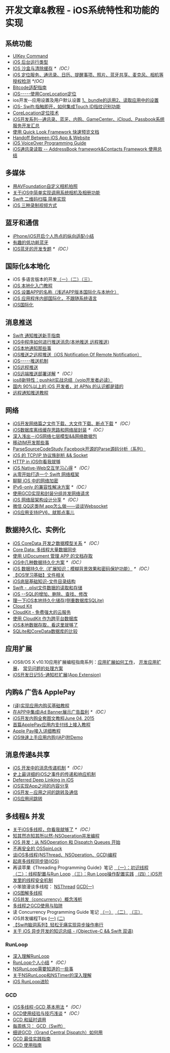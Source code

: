 # 开发文章&教程 - iOS系统特性和功能的实现
## 系统功能
- [UIKey Command][1]
- [iOS 后台运行类型][2]
- [IOS 沙盒与清除缓存][3] _\*（OC）_
- [iOS 定位服务、通讯录、日历、提醒事项、照片、蓝牙共享、麦克风、相机等授权检测][4] _\*(OC)_
- [Bitcode适配指南][5]
- [iOS-----使用CoreLocation定位][6]
- ios开发--应用设置及用户默认设置 [1、bundle的运用][7][2、读取应用中的设置][8]
- [iOS- Swift:指触即开，如何集成Touch ID指纹识别功能][9]
- [CoreLocation定位技术][10]
- [iOS开发系列--通讯录、蓝牙、内购、GameCenter、iCloud、Passbook系统服务开发汇总][11]
- [使用 Quick Look Framework 快速预览文档][12]
- [Handoff Between iOS App & Website][13]
- [iOS VoiceOver Programming Guide][14]
- [iOS通讯录读取 -- AddressBook framework&Contacts Framework 使用总结][15]

## 多媒体
- [用AVFoundation自定义相机拍照][16]
- [关于iOS中简单实现调用系统相机及相册功能][17]
- [Swift 二维码扫描 简单实现][18]
- [iOS 三种录制视频方式][19]

## 蓝牙和通信
- [iPhone/iOS开启个人热点的纵向适配小结][20]
- [有趣的低功耗蓝牙][21]
- [IOS蓝牙的开发专题][22] _\*（OC）_

## 国际化&本地化
- iOS 多语言版本的开发[（一）][23][（二）][24][（三）][25]
- [iOS 本地化入门教程][26]
- [iOS 设置APP的名称（浅述APP版本国际化与本地化）][27]
- [iOS 应用程序内部国际化，不跟随系统语言][28]
- [iOS国际化][29]

## 消息推送
- [Swift 通知推送新手指南][30]
- [IOS中程序如何进行推送消息(本地推送,远程推送)][31]
- [iOS本地通知那些事][32]
- [iOS推送之远程推送（iOS Notification Of Remote Notification）][33]
- [iOS-----推送机制][34]
- [IOS远程推送][35]
- [iOS远端推送部署详解][36] _\*（OC）_
- [ios8新特性：pushkit实战总结（voip开发者必读）][37]
- [国内 90%以上的 iOS 开发者，对 APNs 的认识都是错的][38]
- [远程通知推送教程][39]

## 网络
- [iOS开发网络篇之文件下载、大文件下载、断点下载][40] _\*（OC）_
- [iOS数据库离线缓存思路和网络层封装][41] _\*（OC）_
- [深入浅出－iOS网络七层模型&&网络数据包][42]
- [移动IM开发那些事][43]
- [ParseSourceCodeStudy Facebook开源的Parse源码分析（系列）][44]
- [iOS 的 TCP/IP 协议族剖析 && Socket][45]
- [HTTP in iOS你看我就够][46]
- [iOS Native-Web交互学习心得][47] _\*（OC）_
- [从零开始打造一个 Swift 网络框架][48]
- [聊聊 iOS 中的网络加密][49]
- [IPv6-only 的兼容性解决方案][50] _\*（OC）_
- [使用GCD实现和封装分组并发网络请求][51]
- [iOS 网络层架构设计分享][52] _\*（OC）_
- [微信,QQ这类IM app怎么做——谈谈Websocket][53]
- [iOS应用支持IPV6，就那点事儿][54]

## 数据持久化、实例化
- [iOS CoreData 开发之数据模型关系][55] _\*（OC）_
- [Core Data: 多线程大量数据同步][56]
- [使用 UIDocument 管理 APP 的文档存取][57]
- [iOS中几种数据持久化方案][58] _\*（OC）_
- [iOS 数据持久化（扩展知识：模糊背景效果和密码保护功能）][59] _\*（OC）_
- [【IOS学习基础】文件相关][60]
- [iOS底层基础知识-文件目录结构][61]
- [Swift - .plist文件数据的读取和存储][62]
- [iOS --SQL的增加、删除、查找、修改][63]
- [理一下iOS本地持久化储存(侧重数据库SQLite)][64]
- [Cloud Kit][65]
- [CloudKit - 免费强大的云服务][66]
- [使用 CloudKit 作为跨平台数据库][67]
- [iOS本地数据存取，看这里就够了][68]
- [SQLite和CoreData数据库的比较][69]

## 应用扩展
- iOS8/OS X v10.10应用扩展编程指南系列：[应用扩展如何工作][70]， [开发应用扩展][71]， [常见问题的处理方案][72] 
- [iOS开发日记55-通知栏扩展(App Extension)][73]

## 内购& 广告& ApplePay
- [(译)实现应用内购买基础教程][74]
- [在APP中集成iAd Banner展示广告盈利][75] _\*（OC）_
- [iOS开发内购全套图文教程June 04, 2015][76]
- [首篇ApplePay应用内支付线上接入教程][77]
- [Apple Pay接入详细教程][78]
- [iOS快速上手应用内购(IAP)附Demo][79]

## 消息传递&共享
- [iOS 开发中的消息传递机制][80] _\*（OC）_
- [史上最详细的iOS之事件的传递和响应机制][81]
- [Deferred Deep Linking in iOS][82]
- [iOS实现App之间的内容分享][83]
- [iOS开发－应用之间的跳转及通信][84]
- [iOS应用间跳转][85]

## 多线程& 并发
- [关于iOS多线程，你看我就够了][86] _\*（OC）_
- [知其然亦知其所以然-NSOperation并发编程][87]
- [iOS 并发：从 NSOperation 和 Dispatch Queues 开始][88]
- [不再安全的 OSSpinLock][89]
- [谈iOS多线程(NSThread、NSOperation、GCD)编程][90]
- [起底多线程同步锁(iOS)][91]
- 再读苹果《Threading Programming Guide》笔记 [ （一）：初识线程][92] [（二）：线程配置与Run Loop][93] [（三）：Run Loop操作配置实践][94] [（四）：iOS开发里的线程安全机制][95]
- 小笨狼漫谈多线程： [NSThread][96] [GCD(一)][97]
- [iOS图解多线程][98]
- [iOS并发（concurrency）概念浅析][99]
- [多线程之GCD使用与陷阱][100]
- 读 Concurrency Programming Guide 笔记 [（一）][101] [（二）][102] [（三）][103]
- iOS并发编程Tips [(一)][104] [(二)][105]
- [【Swift脑洞系列】轻松无痛实现异步操作串行][106]
- [关于 iOS 异步开发的知识总结 - (Objective-C && Swift 双语)][107]

### RunLoop
- [深入理解RunLoop][108]
- [RunLoop个人小结][109] _\*（OC）_
- [NSRunLoop需要知道的一些事][110]
- [关于NSRunLoop和NSTimer的深入理解][111]
- [iOS RunLoop进阶][112]

### GCD
- [iOS多线程-GCD 基本用法][113] _\*（OC）_
- [GCD使用经验与技巧浅谈][114] _\*（OC）_
- [GCD 和延时调用][115]
- [每周练习： GCD（Swift）][116]
- [细说GCD（Grand Central Dispatch）如何用][117]
- [GCD 最佳实践指南][118]
- [GCD 使用指南][119]

[1]:	http://nshipster.cn/uikeycommand/
[2]:	http://www.cnblogs.com/maomishen/p/4933617.html
[3]:	http://www.cnblogs.com/jerehedu/p/4930593.html "IOS 沙盒与清除缓存"
[4]:	http://www.cnblogs.com/CocoonJin/p/4959877.html "iOS 定位服务、通讯录、日历、提醒事项、照片、蓝牙共享、麦克风、相机等授权检测"
[5]:	http://dzpqzb.com/2015/11/19/bitcode-open.html
[6]:	http://www.cnblogs.com/congli0220/p/5078187.html "iOS-----使用CoreLocation定位"
[7]:	http://www.cnblogs.com/azuo/p/5090718.html "ios开发--应用设置及用户默认设置【1、bundle的运用】"
[8]:	http://www.cnblogs.com/azuo/p/5098544.html "ios开发--应用设置及用户默认设置【2、读取应用中的设置】"
[9]:	http://www.cnblogs.com/qingche/p/5099333.html "iOS- Swift:指触即开，如何集成Touch ID指纹识别功能"
[10]:	http://www.cnblogs.com/ldnh/p/5334217.html "CoreLocation定位技术"
[11]:	http://www.cnblogs.com/kenshincui/p/4220402.html "iOS开发系列--通讯录、蓝牙、内购、GameCenter、iCloud、Passbook系统服务开发汇总"
[12]:	http://swift.gg/2016/04/29/quick-look-framework/ "使用 Quick Look Framework 快速预览文档"
[13]:	http://geeklu.com/2015/04/handoff-between-native-app-and-web-browser/ "Handoff Between iOS App & Website"
[14]:	http://geeklu.com/2016/03/ios-voiceover-programming-guide/ "iOS VoiceOver Programming Guide"
[15]:	http://simcai.com/2016/04/17/2016-04-17-18-34-46/ "iOS通讯录读取 -- AddressBook framework&Contacts Framework 使用总结"
[16]:	http://www.cnblogs.com/Phelthas/p/5215230.html "用AVFoundation自定义相机拍照"
[17]:	http://www.jianshu.com/p/e70a184d1f32 "关于iOS中简单实现调用系统相机及相册功能"
[18]:	http://www.cnblogs.com/GGBigBong/p/5340134.html "Swift 二维码扫描 简单实现"
[19]:	http://ios.jobbole.com/85069/
[20]:	http://blog.csdn.net/phunxm/article/details/42967035 "iPhone/iOS开启个人热点的纵向适配小结"
[21]:	http://www.cocoachina.com/ios/20160218/15307.html
[22]:	http://liuyanwei.jumppo.com/2015/07/17/ios-BLE-0.html
[23]:	http://www.devashen.com/blog/2016/01/14/localized01/ "iOS 多语言版本的开发（一）"
[24]:	http://www.devashen.com/blog/2016/01/15/localized02/ "iOS 多语言版本的开发（二）"
[25]:	http://www.devashen.com/blog/2016/01/18/localized03/ "iOS 多语言版本的开发（三）"
[26]:	http://segmentfault.com/a/1190000004182437 "iOS 本地化入门教程"
[27]:	http://www.jianshu.com/p/a3a70f0398c4 "iOS 设置APP的名称（浅述APP版本国际化与本地化）"
[28]:	http://www.cnblogs.com/jgCho/p/4958215.html "iOS 应用程序内部国际化，不跟随系统语言"
[29]:	http://mokai.github.io/2015/10/iOS%E5%9B%BD%E9%99%85%E5%8C%96/ "iOS国际化"
[30]:	http://swift.gg/2016/03/15/push-notification-ios/ "Swift 通知推送新手指南"
[31]:	http://www.cnblogs.com/wolfhous/p/5135711.html "IOS中程序如何进行推送消息(本地推送,远程推送)"
[32]:	http://segmentfault.com/a/1190000004295616 "iOS  本地通知那些事"
[33]:	http://www.jianshu.com/p/4b947569a548 "iOS推送之远程推送（iOS Notification Of Remote Notification）"
[34]:	http://www.cnblogs.com/congli0220/p/5085540.html "iOS-----推送机制"
[35]:	http://www.goofyy.com/blog/ios%E8%BF%9C%E7%A8%8B%E6%8E%A8%E9%80%81/ "IOS远程推送"
[36]:	http://hechen.info/2015/07/30/iOS-Push-Notification/
[37]:	http://blog.csdn.net/openglnewbee/article/details/44807191 "ios8新特性：pushkit实战总结（voip开发者必读）"
[38]:	http://www.jianshu.com/p/ace1b422bad4 "国内 90%以上的 iOS 开发者，对 APNs 的认识都是错的"
[39]:	http://lemtter.com/2016/05/11/%E8%BF%9C%E7%A8%8B%E9%80%9A%E7%9F%A5%E6%8E%A8%E9%80%81%E6%95%99%E7%A8%8B/ "远程通知推送教程"
[40]:	http://www.jianshu.com/p/f65e32012f07
[41]:	http://www.jianshu.com/p/f2e59e98ab86 "iOS数据库离线缓存思路和网络层封装"
[42]:	http://www.jianshu.com/p/4b9d43c0571a "深入浅出－iOS网络七层模型&&网络数据包"
[43]:	http://xiangwangfeng.com/2015/05/20/%E7%A7%BB%E5%8A%A8IM%E5%BC%80%E5%8F%91%E9%82%A3%E4%BA%9B%E4%BA%8B/
[44]:	https://github.com/ChenYilong/ParseSourceCodeStudy
[45]:	http://www.cnblogs.com/8hao/p/5234689.html "iOS 的 TCP/IP 协议族剖析 && Socket"
[46]:	http://www.jianshu.com/p/42d9cc1dde10 "HTTP in iOS你看我就够"
[47]:	http://www.cnblogs.com/shouce/p/5445038.html "iOS Native-Web交互学习心得"
[48]:	http://www.jianshu.com/p/0039f963239d "从零开始打造一个 Swift 网络框架"
[49]:	http://www.jianshu.com/p/75d96b72bfb1 "聊聊 iOS 中的网络加密"
[50]:	http://www.jianshu.com/p/8837739251ad "IPv6-only 的兼容性解决方案"
[51]:	http://www.jianshu.com/p/54bbacfcc31b "使用GCD实现和封装分组并发网络请求"
[52]:	http://ios.jobbole.com/84976/
[53]:	http://www.jianshu.com/p/bcefda55bce4 "微信,QQ这类IM app怎么做——谈谈Websocket"
[54]:	http://www.jianshu.com/p/a6bab07c4062 "iOS应用支持IPV6，就那点事儿"
[55]:	http://www.cnblogs.com/wws19125/p/5191218.html "iOS CoreData 开发之数据模型关系"
[56]:	http://www.jianshu.com/p/37ab8f336f76
[57]:	http://swiftcafe.io/2015/11/14/uidocument/
[58]:	http://www.cnblogs.com/allencelee/p/4975622.html "iOS中几种数据持久化方案"
[59]:	http://www.cnblogs.com/huangjianwu/p/4989573.html "iOS 数据持久化（扩展知识：模糊背景效果和密码保护功能）"
[60]:	http://www.cnblogs.com/silence-wzx/p/5140952.html "【IOS学习基础】文件相关"
[61]:	http://www.cnblogs.com/wujy/p/5188302.html "iOS底层基础知识-文件目录结构"
[62]:	http://www.hangge.com/blog/cache/detail_888.html
[63]:	http://www.cnblogs.com/bolin-123/p/5309217.html "iOS --SQL的增加、删除、查找、修改"
[64]:	http://www.jianshu.com/p/10a26d01dc84 "理一下iOS本地持久化储存(侧重数据库SQLite)"
[65]:	http://nshipster.cn/cloudkit/
[66]:	http://swiftcafe.io/2015/11/13/cafe-time-cloudkit/
[67]:	http://tips.producter.io/shi-yong-cloudkit-zuo-wei-kua-ping-tai-shu-ju-ku/
[68]:	http://www.jianshu.com/p/a3eeae99e902 "iOS本地数据存取，看这里就够了"
[69]:	http://www.cnblogs.com/gfxxbk/p/5515446.html "SQLite和CoreData数据库的比较"
[70]:	http://www.devtalking.com/articles/understand-how-an-extension-works/ "应用扩展如何工作"
[71]:	http://www.devtalking.com/articles/creating-an-app-extension/ "开发应用扩展"
[72]:	http://www.devtalking.com/articles/handling-common-scenarios/ "常见问题的处理方案"
[73]:	http://www.cnblogs.com/Twisted-Fate/p/5075813.html "iOS开发日记55-通知栏扩展(App Extension)"
[74]:	http://www.jianshu.com/p/741b2a044e78
[75]:	http://www.cocoachina.com/ios/20140928/9780.html
[76]:	http://allluckly.cn/ios%E6%94%AF%E4%BB%98/iOS%E5%BC%80%E5%8F%912015%E5%B9%B4%E6%9C%80%E6%96%B0%E5%86%85%E8%B4%AD%E6%95%99%E7%A8%8B "iOS开发内购全套图文教程June 04, 2015"
[77]:	http://zyden.vicp.cc/applepay/ "首篇ApplePay应用内支付线上接入教程"
[78]:	http://www.jianshu.com/p/738aee78ba52 "Apple Pay接入详细教程"
[79]:	http://www.jianshu.com/p/298a01961ba7 "iOS快速上手应用内购(IAP)附Demo"
[80]:	http://objccn.io/issue-7-4/
[81]:	http://www.jianshu.com/p/2e074db792ba
[82]:	http://tech.glowing.com/cn/deferred-deep-linking-and-branch-sdk-in-ios/ "Deferred Deep Linking in iOS"
[83]:	http://www.jianshu.com/p/88a08d66894f "iOS实现App之间的内容分享"
[84]:	http://www.cnblogs.com/GarveyCalvin/p/4877115.html "iOS开发－应用之间的跳转及通信"
[85]:	http://www.jianshu.com/p/732c5e1720d0 "iOS应用间跳转"
[86]:	http://www.jianshu.com/p/0b0d9b1f1f19
[87]:	http://www.jianshu.com/p/ebb3e42049fd "知其然亦知其所以然-NSOperation并发编程"
[88]:	http://swift.gg/2016/01/08/ios-concurrency-getting-started-with-nsoperation-and-dispatch-queues/ "iOS 并发：从 NSOperation 和 Dispatch Queues 开始"
[89]:	http://blog.ibireme.com/2016/01/16/spinlock_is_unsafe_in_ios/ "不再安全的 OSSpinLock"
[90]:	http://www.jianshu.com/p/6e6f4e005a0b "谈iOS多线程(NSThread、NSOperation、GCD)编程"
[91]:	http://springox.w18.net/?p=685 "起底多线程同步锁(iOS)"
[92]:	http://www.devtalking.com/articles/read-threading-programming-guide-1/
[93]:	http://geek.csdn.net/news/detail/55617
[94]:	http://geek.csdn.net/news/detail/56056
[95]:	http://geek.csdn.net/news/detail/56726
[96]:	http://www.jianshu.com/p/8ed06312d8bd "小笨狼漫谈多线程：NSThread"
[97]:	http://www.jianshu.com/p/c2b14bb999de "小笨狼漫谈多线程：GCD(一)"
[98]:	http://www.henishuo.com/ios-multithread-detail/ "iOS图解多线程"
[99]:	http://shellhue.github.io/2016/03/29/concurrency/
[100]:	http://icoor.xyz/2016/04/11/%E5%A4%9A%E7%BA%BF%E7%A8%8B%E4%B9%8BGCD%E4%BD%BF%E7%94%A8%E4%B8%8E%E9%99%B7%E9%98%B1/
[101]:	http://www.devtalking.com/articles/read-concurrency-programming-guide-1/ "读 Concurrency Programming Guide 笔记（一）"
[102]:	http://www.devtalking.com/articles/read-concurrency-programming-guide-2/ "读 Concurrency Programming Guide 笔记（二）"
[103]:	http://www.devtalking.com/articles/read-concurrency-programming-guide-3/ "读 Concurrency Programming Guide 笔记（三）"
[104]:	http://ifujun.com/iosbing-fa-bian-cheng-tips/ "iOS并发编程Tips(一)"
[105]:	http://ifujun.com/iosbing-fa-bian-cheng-tips-er/
[106]:	http://www.jianshu.com/p/168f92164f06 "【Swift脑洞系列】轻松无痛实现异步操作串行"
[107]:	http://blog-lision.com/2016/05/26/iOS-Multithreading/ "关于 iOS 异步开发的知识总结 - (Objective-C && Swift 双语)"
[108]:	http://blog.ibireme.com/2015/05/18/runloop/ "深入理解RunLoop"
[109]:	http://www.devlizy.com/runloop/
[110]:	https://mp.weixin.qq.com/s?__biz=MzAwMjYwMTAwNw==&mid=403269344&idx=1&sn=6363492cf8ed066cd4581d9840ff089f
[111]:	http://www.superqq.com/blog/2016/05/05/ios-nsrunllop-nstimer/ "关于NSRunLoop和NSTimer的深入理解"
[112]:	http://www.jianshu.com/p/2c067bdc7e47 "iOS RunLoop进阶"
[113]:	http://www.jianshu.com/p/e0928a243373
[114]:	http://tutuge.me/2015/04/03/something-about-gcd/
[115]:	http://swifter.tips/gcd-delay-call/
[116]:	https://github.com/icepy/_posts/issues/14
[117]:	https://github.com/ming1016/study/wiki/%E7%BB%86%E8%AF%B4GCD%EF%BC%88Grand-Central-Dispatch%EF%BC%89%E5%A6%82%E4%BD%95%E7%94%A8 "细说GCD（Grand Central Dispatch）如何用"
[118]:	http://chengway.in/gcd-zui-jia-shi-jian-zhi-nan/
[119]:	http://swift.gg/2016/05/05/the-gcd-handbook/ "GCD 使用指南"